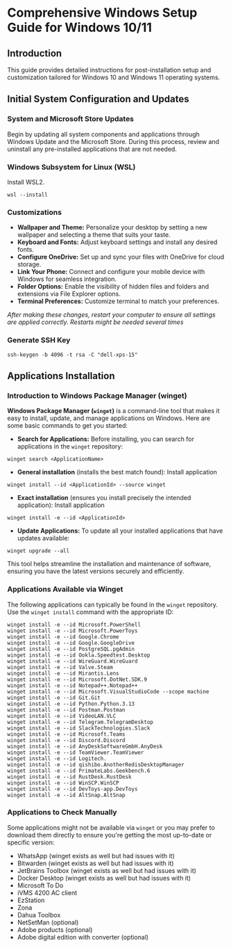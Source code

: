 # Comprehensive Windows Setup Guide for Windows 10/11

## Introduction

This guide provides detailed instructions for post-installation setup and customization tailored for Windows 10 and Windows 11 operating systems.

## Initial System Configuration and Updates

### System and Microsoft Store Updates

Begin by updating all system components and applications through Windows Update and the Microsoft Store. During this process, review and uninstall any pre-installed applications that are not needed.

### Windows Subsystem for Linux (WSL)

Install WSL2.

```pwsh
wsl --install
```

### Customizations

- **Wallpaper and Theme:** Personalize your desktop by setting a new wallpaper and selecting a theme that suits your taste.
- **Keyboard and Fonts:** Adjust keyboard settings and install any desired fonts.
- **Configure OneDrive:** Set up and sync your files with OneDrive for cloud storage.
- **Link Your Phone:** Connect and configure your mobile device with Windows for seamless integration.
- **Folder Options:** Enable the visibility of hidden files and folders and extensions via File Explorer options.
- **Terminal Preferences:** Customize terminal to match your preferences.

_After making these changes, restart your computer to ensure all settings are applied correctly. Restarts might be needed several times_

### Generate SSH Key

```pwsh
ssh-keygen -b 4096 -t rsa -C "dell-xps-15"
```

## Applications Installation

### Introduction to Windows Package Manager (winget)

**Windows Package Manager (`winget`)** is a command-line tool that makes it easy to install, update, and manage applications on Windows. Here are some basic commands to get you started:

- **Search for Applications:** Before installing, you can search for applications in the `winget` repository:

```pwsh
winget search <ApplicationName>
```
- **General installation** (installs the best match found): Install application
```pwsh
winget install --id <ApplicationId> --source winget
```
- **Exact installation** (ensures you install precisely the intended application): Install application
```pwsh
winget install -e --id <ApplicationId>
```

- **Update Applications:** To update all your installed applications that have updates available:

```pwsh
winget upgrade --all
```

This tool helps streamline the installation and maintenance of software, ensuring you have the latest versions securely and efficiently.

### Applications Available via Winget

The following applications can typically be found in the `winget` repository. Use the `winget install` command with the appropriate ID:

```pwsh
winget install -e --id Microsoft.PowerShell
winget install -e --id Microsoft.PowerToys
winget install -e --id Google.Chrome
winget install -e --id Google.GoogleDrive
winget install -e --id PostgreSQL.pgAdmin
winget install -e --id Ookla.Speedtest.Desktop
winget install -e --id WireGuard.WireGuard
winget install -e --id Valve.Steam
winget install -e --id Mirantis.Lens
winget install -e --id Microsoft.DotNet.SDK.9
winget install -e --id Notepad++.Notepad++
winget install -e --id Microsoft.VisualStudioCode --scope machine
winget install -e --id Git.Git
winget install -e --id Python.Python.3.13
winget install -e --id Postman.Postman
winget install -e --id VideoLAN.VLC
winget install -e --id Telegram.TelegramDesktop
winget install -e --id SlackTechnologies.Slack
winget install -e --id Microsoft.Teams
winget install -e --id Discord.Discord
winget install -e --id AnyDeskSoftwareGmbH.AnyDesk
winget install -e --id TeamViewer.TeamViewer
winget install -e --id Logitech.
winget install -e --id qishibo.AnotherRedisDesktopManager
winget install -e --id PrimateLabs.Geekbench.6
winget install -e --id RustDesk.RustDesk  
winget install -e --id WinSCP.WinSCP
winget install -e --id DevToys-app.DevToys
winget install -e --id AltSnap.AltSnap
```

### Applications to Check Manually
Some applications might not be available via `winget` or you may prefer to download them directly to ensure you're getting the most up-to-date or specific version:

- WhatsApp (winget exists as well but had issues with it)
- Bitwarden (winget exists as well but had issues with it)
- JetBrains Toolbox (winget exists as well but had issues with it)
- Docker Desktop (winget exists as well but had issues with it)
- Microsoft To Do
- iVMS 4200 AC client
- EzStation
- Zona
- Dahua Toolbox
- NetSetMan (optional)
- Adobe products (optional)
- Adobe digital edition with converter (optional)
